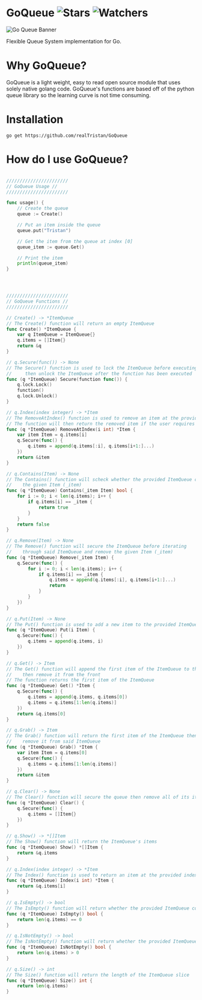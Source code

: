 
# GoQueue ![Stars](https://img.shields.io/github/stars/realTristan/GoQueue?color=brightgreen) ![Watchers](https://img.shields.io/github/watchers/realTristan/GoQueue?label=Watchers) 

![Go Queue Banner](https://user-images.githubusercontent.com/75189508/183435878-e5669071-df93-478a-a364-245862dadddb.png)

Flexible Queue System implementation for Go.

# Why GoQueue?
GoQueue is a light weight, easy to read open source module that uses solely native golang code. GoQueue's functions are based off of the python queue library so the learning curve is not time consuming.

# Installation
`go get https://github.com/realTristan/GoQueue`

# How do I use GoQueue?
```go

///////////////////////
// GoQueue Usage //
///////////////////////

func usage() {
    // Create the queue
    queue := Create()

    // Put an item inside the queue
    queue.put("Tristan")

    // Get the item from the queue at index [0]
    queue_item := queue.Get()

    // Print the item
    println(queue_item)
}




///////////////////////
// GoQueue Functions //
///////////////////////

// Create() -> *ItemQueue
// The Create() function will return an empty ItemQueue
func Create() *ItemQueue {
	var q ItemQueue = ItemQueue{}
	q.items = []Item{}
	return &q
}

// q.Secure(func()) -> None
// The Secure() function is used to lock the ItemQueue before executing the provided function
// 	   then unlock the ItemQueue after the function has been executed
func (q *ItemQueue) Secure(function func()) {
	q.lock.Lock()
	function()
	q.lock.Unlock()
}

// q.Index(index integer) -> *Item
// The RemoveAtIndex() function is used to remove an item at the provided index of the ItemQueue
// The function will then return the removed item if the user requires it's use
func (q *ItemQueue) RemoveAtIndex(i int) *Item {
	var item Item = q.items[i]
	q.Secure(func() {
		q.items = append(q.items[:i], q.items[i+1:]...)
	})
	return &item
}

// q.Contains(Item) -> None
// The Contains() function will scheck whether the provided ItemQueue contains
//	  the given Item (_item)
func (q *ItemQueue) Contains(_item Item) bool {
	for i := 0; i < len(q.items); i++ {
		if q.items[i] == _item {
			return true
		}
	}
	return false
}

// q.Remove(Item) -> None
// The Remove() function will secure the ItemQueue before iterating
//	  through said ItemQueue and remove the given Item (_item)
func (q *ItemQueue) Remove(_item Item) {
	q.Secure(func() {
		for i := 0; i < len(q.items); i++ {
			if q.items[i] == _item {
				q.items = append(q.items[:i], q.items[i+1:]...)
				return
			}
		}
	})
}

// q.Put(Item) -> None
// The Put() function is used to add a new item to the provided ItemQueue
func (q *ItemQueue) Put(i Item) {
	q.Secure(func() {
		q.items = append(q.items, i)
	})
}

// q.Get() -> Item
// The Get() function will append the first item of the ItemQueue to the back of the slice
//    then remove it from the front
// The function returns the first item of the ItemQueue
func (q *ItemQueue) Get() *Item {
	q.Secure(func() {
		q.items = append(q.items, q.items[0])
		q.items = q.items[1:len(q.items)]
	})
	return &q.items[0]
}

// q.Grab() -> Item
// The Grab() function will return the first item of the ItemQueue then
//    remove it from said ItemQueue
func (q *ItemQueue) Grab() *Item {
	var item Item = q.items[0]
	q.Secure(func() {
		q.items = q.items[1:len(q.items)]
	})
	return &item
}

// q.Clear() -> None
// The Clear() function will secure the queue then remove all of its items
func (q *ItemQueue) Clear() {
	q.Secure(func() {
		q.items = []Item{}
	})
}

// q.Show() -> *[]Item
// The Show() function will return the ItemQueue's items
func (q *ItemQueue) Show() *[]Item {
	return &q.items
}

// q.Index(index integer) -> *Item
// The Index() function is used to return an item at the provided index of the ItemQueue
func (q *ItemQueue) Index(i int) *Item {
	return &q.items[i]
}

// q.IsEmpty() -> bool
// The IsEmpty() function will return whether the provided ItemQueue contains any Items
func (q *ItemQueue) IsEmpty() bool {
	return len(q.items) == 0
}

// q.IsNotEmpty() -> bool
// The IsNotEmpty() function will return whether the provided ItemQueue contains any Items
func (q *ItemQueue) IsNotEmpty() bool {
	return len(q.items) > 0
}

// q.Size() -> int
// The Size() function will return the length of the ItemQueue slice
func (q *ItemQueue) Size() int {
	return len(q.items)
}
```